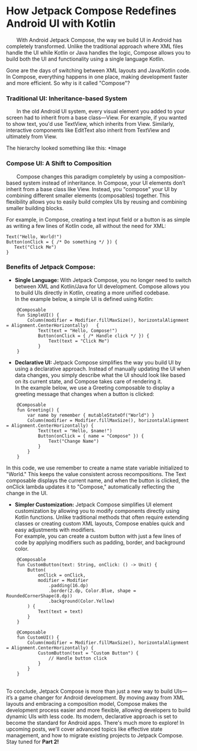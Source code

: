 # How Jetpack Compose Redefines Android UI with Kotlin

  With Android Jetpack Compose, the way we build UI in Android has completely transformed. Unlike the traditional approach where XML files handle the UI while Kotlin or Java handles the logic, Compose allows you to build both the UI and functionality using a single language Kotlin.

Gone are the days of switching between XML layouts and Java/Kotlin code. In Compose, everything happens in one place, making development faster and more efficient. So why is it called "Compose"?

### Traditional UI: Inheritance-based System
  In the old Android UI system, every visual element you added to your screen had to inherit from a base class—View. For example, if you wanted to show text, you'd use TextView, which inherits from View. Similarly, interactive components like EditText also inherit from TextView and ultimately from View.

The hierarchy looked something like this:
*Image

### Compose UI: A Shift to Composition
  Compose changes this paradigm completely by using a composition-based system instead of inheritance. In Compose, your UI elements don’t inherit from a base class like View. Instead, you "compose" your UI by combining different smaller elements (composables) together. This flexibility allows you to easily build complex UIs by reusing and combining smaller building blocks.

For example, in Compose, creating a text input field or a button is as simple as writing a few lines of Kotlin code, all without the need for XML:

    Text("Hello, World!")
    Button(onClick = { /* Do something */ }) {
       Text("Click Me")
    }

### Benefits of Jetpack Compose:
- **Single Language:** With Jetpack Compose, you no longer need to switch between XML and Kotlin/Java for UI development. Compose allows you to build UIs directly in Kotlin, creating a more unified codebase.<br>
In the example below, a simple UI is defined using Kotlin:
```
    @Composable
    fun SimpleUI() {
        Column(modifier = Modifier.fillMaxSize(), horizontalAlignment = Alignment.CenterHorizontally)   {
            Text(text = "Hello, Compose!")
            Button(onClick = { /* Handle click */ }) {
                Text(text = "Click Me")
            }
    }
```
- **Declarative UI:** Jetpack Compose simplifies the way you build UI by using a declarative approach. Instead of manually updating the UI when data changes, you simply describe what the UI should look like based on its current state, and Compose takes care of rendering it. <br/>
In the example below, we use a Greeting composable to display a greeting message that changes when a button is clicked:
```
    @Composable
    fun Greeting() {
        var name by remember { mutableStateOf("World") }
        Column(modifier = Modifier.fillMaxSize(), horizontalAlignment = Alignment.CenterHorizontally) {
            Text(text = "Hello, $name!")
            Button(onClick = { name = "Compose" }) {
                Text("Change Name")
            }
        }
    }
```
In this code, we use remember to create a name state variable initialized to "World." This keeps the value consistent across recompositions. The Text composable displays the current name, and when the button is clicked, the onClick lambda updates it to "Compose," automatically reflecting the change in the UI.
- **Simpler Customization:** Jetpack Compose simplifies UI element customization by allowing you to modify components directly using Kotlin functions. Unlike traditional methods that often require extending classes or creating custom XML layouts, Compose enables quick and easy adjustments with modifiers. <br/>
For example, you can create a custom button with just a few lines of code by applying modifiers such as padding, border, and background color.
```
    @Composable
    fun CustomButton(text: String, onClick: () -> Unit) {
        Button(
            onClick = onClick,
            modifier = Modifier
                .padding(16.dp)
                .border(2.dp, Color.Blue, shape = RoundedCornerShape(8.dp))
                .background(Color.Yellow)
        ) {
            Text(text = text)
        }
    }
    
    @Composable
    fun CustomUI() {
        Column(modifier = Modifier.fillMaxSize(), horizontalAlignment = Alignment.CenterHorizontally) {
            CustomButton(text = "Custom Button") {
                // Handle button click
            }
        }
    }
```
<br/>
To conclude, Jetpack Compose is more than just a new way to build UIs—it’s a game changer for Android development. By moving away from XML layouts and embracing a composition model, Compose makes the development process easier and more flexible, allowing developers to build dynamic UIs with less code. Its modern, declarative approach is set to become the standard for Android apps. 
There's much more to explore! In upcoming posts, we'll cover advanced topics like effective state management, and how to migrate existing projects to Jetpack Compose. Stay tuned for <b>Part 2<b/>!
